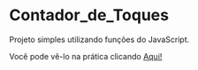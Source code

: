 # Contador_de_Toques

Projeto simples utilizando funções do JavaScript.

Você pode vê-lo na prática clicando <a href="https://moiseslemosz.github.io/Contador_de_Toques/"> Aqui! </a>
